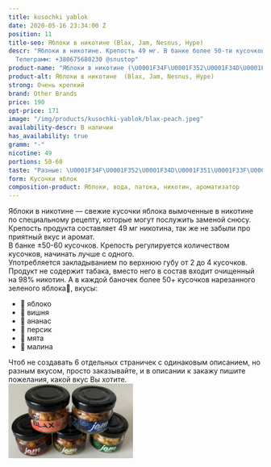 ```yaml
---
title: kusochki yablok
date: 2020-05-16 23:34:00 Z
position: 11
title-seo: Яблоки в никотине (Blax, Jam, Nesnus, Hype)
descr: "Яблоки в никотине. Крепость 49 мг. В банке более 50-ти кусочков. Вкусы: \U0001F34F\U0001F352\U0001F34D\U0001F351\U0001F33F\U0001F353.
  Телеграмм: +380675680230 @snustop"
product-name: "Яблоки в никотине (\U0001F34F\U0001F352\U0001F34D\U0001F351\U0001F33F\U0001F353)"
product-alt: Яблоки в никотине  (Blax, Jam, Nesnus, Hype)
strong: Очень крепкий
brand: Other Brands
price: 190
opt-price: 171
image: "/img/products/kusochki-yablok/blax-peach.jpeg"
availability-descr: В наличии
has_availability: true
gramm: "-"
nicotine: 49
portions: 50-60
taste: "Разные: \U0001F34F\U0001F352\U0001F34D\U0001F351\U0001F33F\U0001F353"
form: Кусочки яблок
composition-product: Яблоки, вода, патока, никотин, ароматизатор
---
```


Яблоки в никотине — свежие кусочки яблока вымоченные в никотине по специальному рецепту, которые могут послужить заменой снюсу.<br>
Крепость продукта составляет 49 мг никотина, так же не забыли про приятный вкус и аромат.<br>
В банке ±50-60 кусочков. Крепость регулируется количеством кусочков, начинать лучше с одного.<br>
Употребляется закладыванием по верхнюю губу от 2 до 4 кусочков.
Продукт не содержит табака, вместо него в состав входит очищенный на 98% никотин. А в каждой баночек более 50+ кусочков нарезанного зеленого яблока🍏, вкусы:
<ul>
	<li>🍏 яблоко</li>
	<li>🍒 вишня</li>
	<li>🍍 ананас</li>
	<li>🍑 персик</li>
	<li>🌿 мята</li>
	<li>🍓 малина</li>
</ul>
Чтоб не создавать 6 отдельных страничек с одинаковым описанием, но разным вкусом, просто заказывайте, и в описании к закажу пишите пожелания, какой вкус Вы хотите.
<div class="mb-2">
<img class="img-fluid" style="width:49%" src="/img/products/kusochki-yablok/apple-snus.jpg" alt="Яблоки в никотине Jam и Blax">
</div>